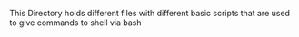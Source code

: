 This Directory holds different files with different basic scripts that are used to give commands to shell via bash
